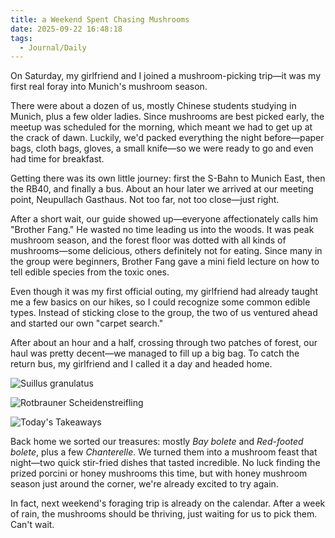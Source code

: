 ```yaml
---
title: a Weekend Spent Chasing Mushrooms
date: 2025-09-22 16:48:18
tags:
  - Journal/Daily
---
```

On Saturday, my girlfriend and I joined a mushroom-picking trip—it was my first real foray into Munich's mushroom season.

There were about a dozen of us, mostly Chinese students studying in Munich, plus a few older ladies. Since mushrooms are best picked early, the meetup was scheduled for the morning, which meant we had to get up at the crack of dawn. Luckily, we'd packed everything the night before—paper bags, cloth bags, gloves, a small knife—so we were ready to go and even had time for breakfast.

Getting there was its own little journey: first the S-Bahn to Munich East, then the RB40, and finally a bus. About an hour later we arrived at our meeting point, Neupullach Gasthaus. Not too far, not too close—just right.

After a short wait, our guide showed up—everyone affectionately calls him "Brother Fang." He wasted no time leading us into the woods. It was peak mushroom season, and the forest floor was dotted with all kinds of mushrooms—some delicious, others definitely not for eating. Since many in the group were beginners, Brother Fang gave a mini field lecture on how to tell edible species from the toxic ones.

Even though it was my first official outing, my girlfriend had already taught me a few basics on our hikes, so I could recognize some common edible types. Instead of sticking close to the group, the two of us ventured ahead and started our own "carpet search."

After about an hour and a half, crossing through two patches of forest, our haul was pretty decent—we managed to fill up a big bag. To catch the return bus, my girlfriend and I called it a day and headed home.

![Suillus granulatus](https://cx-onedrive.pages.dev/api/raw?path=/Album/20250920-Munich-Mushroom/Mushroom.jpg)

![Rotbrauner Scheidenstreifling](https://cx-onedrive.pages.dev/api/raw?path=/Album/20250920-Munich-Mushroom/IMG_3377.jpg)

![Today's Takeaways](https://cx-onedrive.pages.dev/api/raw?path=/Album/20250920-Munich-Mushroom/IMG_3382.jpg)

Back home we sorted our treasures: mostly *Bay bolete* and *Red-footed bolete*, plus a few *Chanterelle*. We turned them into a mushroom feast that night—two quick stir-fried dishes that tasted incredible. No luck finding the prized porcini or honey mushrooms this time, but with honey mushroom season just around the corner, we're already excited to try again.

In fact, next weekend's foraging trip is already on the calendar. After a week of rain, the mushrooms should be thriving, just waiting for us to pick them. Can't wait.
